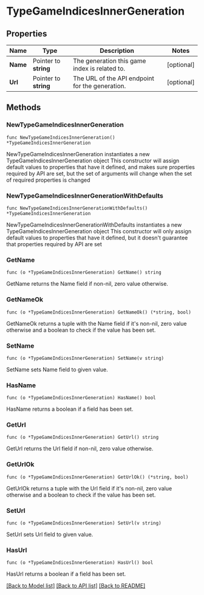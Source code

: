 # TypeGameIndicesInnerGeneration

## Properties

Name | Type | Description | Notes
------------ | ------------- | ------------- | -------------
**Name** | Pointer to **string** | The generation this game index is related to. | [optional] 
**Url** | Pointer to **string** | The URL of the API endpoint for the generation. | [optional] 

## Methods

### NewTypeGameIndicesInnerGeneration

`func NewTypeGameIndicesInnerGeneration() *TypeGameIndicesInnerGeneration`

NewTypeGameIndicesInnerGeneration instantiates a new TypeGameIndicesInnerGeneration object
This constructor will assign default values to properties that have it defined,
and makes sure properties required by API are set, but the set of arguments
will change when the set of required properties is changed

### NewTypeGameIndicesInnerGenerationWithDefaults

`func NewTypeGameIndicesInnerGenerationWithDefaults() *TypeGameIndicesInnerGeneration`

NewTypeGameIndicesInnerGenerationWithDefaults instantiates a new TypeGameIndicesInnerGeneration object
This constructor will only assign default values to properties that have it defined,
but it doesn't guarantee that properties required by API are set

### GetName

`func (o *TypeGameIndicesInnerGeneration) GetName() string`

GetName returns the Name field if non-nil, zero value otherwise.

### GetNameOk

`func (o *TypeGameIndicesInnerGeneration) GetNameOk() (*string, bool)`

GetNameOk returns a tuple with the Name field if it's non-nil, zero value otherwise
and a boolean to check if the value has been set.

### SetName

`func (o *TypeGameIndicesInnerGeneration) SetName(v string)`

SetName sets Name field to given value.

### HasName

`func (o *TypeGameIndicesInnerGeneration) HasName() bool`

HasName returns a boolean if a field has been set.

### GetUrl

`func (o *TypeGameIndicesInnerGeneration) GetUrl() string`

GetUrl returns the Url field if non-nil, zero value otherwise.

### GetUrlOk

`func (o *TypeGameIndicesInnerGeneration) GetUrlOk() (*string, bool)`

GetUrlOk returns a tuple with the Url field if it's non-nil, zero value otherwise
and a boolean to check if the value has been set.

### SetUrl

`func (o *TypeGameIndicesInnerGeneration) SetUrl(v string)`

SetUrl sets Url field to given value.

### HasUrl

`func (o *TypeGameIndicesInnerGeneration) HasUrl() bool`

HasUrl returns a boolean if a field has been set.


[[Back to Model list]](../README.md#documentation-for-models) [[Back to API list]](../README.md#documentation-for-api-endpoints) [[Back to README]](../README.md)


